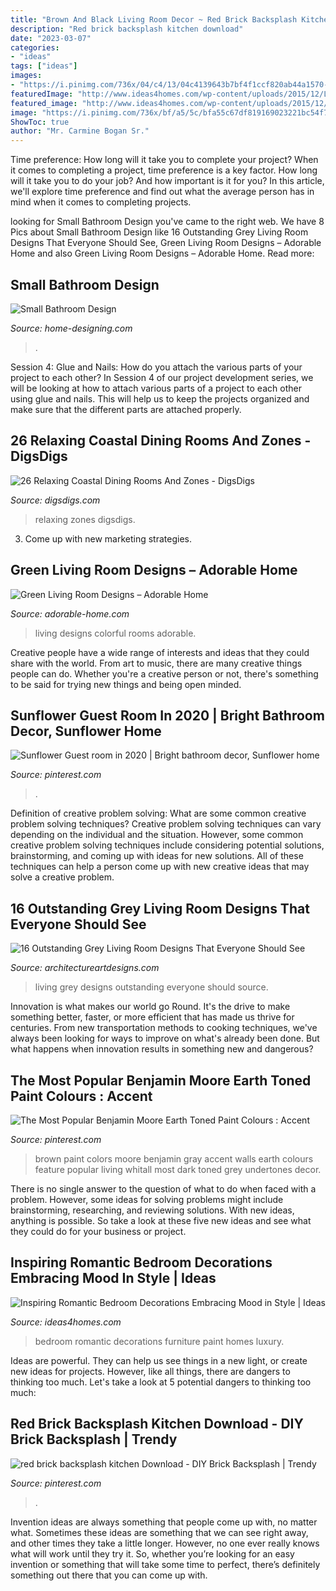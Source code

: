 ```yaml
---
title: "Brown And Black Living Room Decor ~ Red Brick Backsplash Kitchen Download"
description: "Red brick backsplash kitchen download"
date: "2023-03-07"
categories:
- "ideas"
tags: ["ideas"]
images:
- "https://i.pinimg.com/736x/04/c4/13/04c4139643b7bf4f1ccf820ab44a1570--best-brown-paint-colors-dark-colors.jpg"
featuredImage: "http://www.ideas4homes.com/wp-content/uploads/2015/12/Luxury-Wall-Paint-in-Romantic-Bedroom-Decorations-with-Best-Furniture-and-Pastel-Accent.jpg"
featured_image: "http://www.ideas4homes.com/wp-content/uploads/2015/12/Luxury-Wall-Paint-in-Romantic-Bedroom-Decorations-with-Best-Furniture-and-Pastel-Accent.jpg"
image: "https://i.pinimg.com/736x/bf/a5/5c/bfa55c67df819169023221bc54f7a9d4.jpg"
ShowToc: true
author: "Mr. Carmine Bogan Sr."
---
```



Time preference: How long will it take you to complete your project?
When it comes to completing a project, time preference is a key factor. How long will it take you to do your job? And how important is it for you? In this article, we'll explore time preference and find out what the average person has in mind when it comes to completing projects.

	

		
looking for Small Bathroom Design you've came to the right web. We have 8 Pics about Small Bathroom Design like 16 Outstanding Grey Living Room Designs That Everyone Should See, Green Living Room Designs – Adorable Home and also Green Living Room Designs – Adorable Home. Read more:
		
    
## Small Bathroom Design

<img loading=lazy src="http://cdn.home-designing.com/wp-content/uploads/2012/08/Black-white-brown-bathroom.jpeg" onerror="this.onerror=null;this.src='https://tse4.mm.bing.net/th?id=OIP.5m827zxS2TZmPXmnonUJSAHaJ3&amp;pid=15.1';" alt="Small Bathroom Design">

_Source: home-designing.com_

>. 

	

Session 4: Glue and Nails: How do you attach the various parts of your project to each other?
In Session 4 of our project development series, we will be looking at how to attach various parts of a project to each other using glue and nails. This will help us to keep the projects organized and make sure that the different parts are attached properly.

    
## 26 Relaxing Coastal Dining Rooms And Zones - DigsDigs

<img loading=lazy src="https://www.digsdigs.com/photos/relaxing-coastal-dining-rooms-and-zones-22-554x811.jpg" onerror="this.onerror=null;this.src='https://tse3.mm.bing.net/th?id=OIP.34CLhJKuYdidT-L-Ah7NqwHaK1&amp;pid=15.1';" alt="26 Relaxing Coastal Dining Rooms And Zones - DigsDigs">

_Source: digsdigs.com_

>relaxing zones digsdigs. 

	

3. Come up with new marketing strategies.

    
## Green Living Room Designs – Adorable Home

<img loading=lazy src="https://adorable-home.com/wp-content/gallery/green-living-room-designs/green-living-room-designs-12.jpg" onerror="this.onerror=null;this.src='https://tse3.mm.bing.net/th?id=OIP.CV4Zmb184AaU4BKzGeZ0vgHaJ3&amp;pid=15.1';" alt="Green Living Room Designs – Adorable Home">

_Source: adorable-home.com_

>living designs colorful rooms adorable. 

	

Creative people have a wide range of interests and ideas that they could share with the world. From art to music, there are many creative things people can do. Whether you're a creative person or not, there's something to be said for trying new things and being open minded.

    
## Sunflower Guest Room In 2020 | Bright Bathroom Decor, Sunflower Home

<img loading=lazy src="https://i.pinimg.com/736x/bf/a5/5c/bfa55c67df819169023221bc54f7a9d4.jpg" onerror="this.onerror=null;this.src='https://tse1.mm.bing.net/th?id=OIP.uD8APuRlGIbtWjJBOpICUQHaJ4&amp;pid=15.1';" alt="Sunflower Guest room in 2020 | Bright bathroom decor, Sunflower home">

_Source: pinterest.com_

>. 

	

Definition of creative problem solving: What are some common creative problem solving techniques?
Creative problem solving techniques can vary depending on the individual and the situation. However, some common creative problem solving techniques include considering potential solutions, brainstorming, and coming up with ideas for new solutions. All of these techniques can help a person come up with new creative ideas that may solve a creative problem.

    
## 16 Outstanding Grey Living Room Designs That Everyone Should See

<img loading=lazy src="https://www.architectureartdesigns.com/wp-content/uploads/2017/03/4-3.jpg" onerror="this.onerror=null;this.src='https://tse4.mm.bing.net/th?id=OIP.P-klb4HXdSuh9720Q18cQgHaLS&amp;pid=15.1';" alt="16 Outstanding Grey Living Room Designs That Everyone Should See">

_Source: architectureartdesigns.com_

>living grey designs outstanding everyone should source. 

	

Innovation is what makes our world go Round. It's the drive to make something better, faster, or more efficient that has made us thrive for centuries. From new transportation methods to cooking techniques, we've always been looking for ways to improve on what's already been done. But what happens when innovation results in something new and dangerous?

    
## The Most Popular Benjamin Moore Earth Toned Paint Colours : Accent

<img loading=lazy src="https://i.pinimg.com/736x/04/c4/13/04c4139643b7bf4f1ccf820ab44a1570--best-brown-paint-colors-dark-colors.jpg" onerror="this.onerror=null;this.src='https://tse2.mm.bing.net/th?id=OIP.5O-fiKcc9s-Egh_HPxRf5gHaK1&amp;pid=15.1';" alt="The Most Popular Benjamin Moore Earth Toned Paint Colours : Accent">

_Source: pinterest.com_

>brown paint colors moore benjamin gray accent walls earth colours feature popular living whitall most dark toned grey undertones decor. 

	

There is no single answer to the question of what to do when faced with a problem. However, some ideas for solving problems might include brainstorming, researching, and reviewing solutions. With new ideas, anything is possible. So take a look at these five new ideas and see what they could do for your business or project.

    
## Inspiring Romantic Bedroom Decorations Embracing Mood In Style | Ideas

<img loading=lazy src="http://www.ideas4homes.com/wp-content/uploads/2015/12/Luxury-Wall-Paint-in-Romantic-Bedroom-Decorations-with-Best-Furniture-and-Pastel-Accent.jpg" onerror="this.onerror=null;this.src='https://tse4.mm.bing.net/th?id=OIP.0-xJcVkRBZoQF933dJDuzAHaEo&amp;pid=15.1';" alt="Inspiring Romantic Bedroom Decorations Embracing Mood in Style | Ideas">

_Source: ideas4homes.com_

>bedroom romantic decorations furniture paint homes luxury. 

	

Ideas are powerful. They can help us see things in a new light, or create new ideas for projects. However, like all things, there are dangers to thinking too much. Let's take a look at 5 potential dangers to thinking too much:

    
## Red Brick Backsplash Kitchen Download - DIY Brick Backsplash | Trendy

<img loading=lazy src="https://i.pinimg.com/736x/0d/6c/f0/0d6cf0f311af1bc6e11bf9546895147e.jpg" onerror="this.onerror=null;this.src='https://tse3.mm.bing.net/th?id=OIP.o2Vm9-MCMfJQ58qtExH4igHaJ8&amp;pid=15.1';" alt="red brick backsplash kitchen Download - DIY Brick Backsplash | Trendy">

_Source: pinterest.com_

>. 

	

Invention ideas are always something that people come up with, no matter what. Sometimes these ideas are something that we can see right away, and other times they take a little longer. However, no one ever really knows what will work until they try it. So, whether you’re looking for an easy invention or something that will take some time to perfect, there’s definitely something out there that you can come up with.

